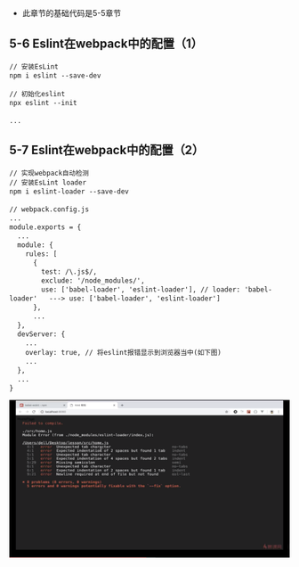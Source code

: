 * 此章节的基础代码是5-5章节
## 5-6 Eslint在webpack中的配置（1）
```
// 安装EsLint
npm i eslint --save-dev

// 初始化eslint
npx eslint --init

...
```

## 5-7 Eslint在webpack中的配置（2）
```
// 实现webpack自动检测
// 安装EsLint loader
npm i eslint-loader --save-dev

// webpack.config.js
...
module.exports = {
  ...
  module: {
    rules: [
      {
        test: /\.js$/,
        exclude: '/node_modules/',
        use: ['babel-loader', 'eslint-loader'], // loader: 'babel-loader'   ---> use: ['babel-loader', 'eslint-loader']
      },
      ...
  },
  devServer: {
    ...
    overlay: true, // 将eslint报错显示到浏览器当中(如下图)
    ...
  },
  ...
}
```
![](./c0a071719bfad25cecdb1fcf054de5b.png)